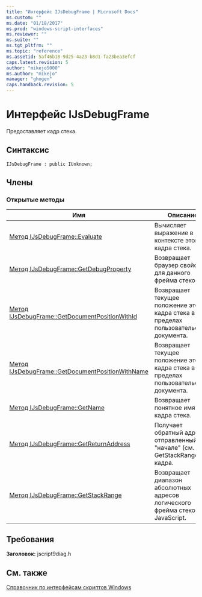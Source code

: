```yaml
---
title: "Интерфейс IJsDebugFrame | Microsoft Docs"
ms.custom: ""
ms.date: "01/18/2017"
ms.prod: "windows-script-interfaces"
ms.reviewer: ""
ms.suite: ""
ms.tgt_pltfrm: ""
ms.topic: "reference"
ms.assetid: 5af46b18-9d25-4a23-b8d1-fa23bea3efcf
caps.latest.revision: 5
author: "mikejo5000"
ms.author: "mikejo"
manager: "ghogen"
caps.handback.revision: 5
---
```

# Интерфейс IJsDebugFrame
Предоставляет кадр стека.  
  
## Синтаксис  
  
```  
IJsDebugFrame : public IUnknown;  
```  
  
## Члены  
  
### Открытые методы  
  
|Имя|Описание|  
|---------|--------------|  
|[Метод IJsDebugFrame::Evaluate](../../winscript/reference/ijsdebugframe-evaluate-method.md)|Вычисляет выражение в контексте этого кадра стека.|  
|[Метод IJsDebugFrame::GetDebugProperty](../../winscript/reference/ijsdebugframe-getdebugproperty-method.md)|Возвращает браузер свойств для данного фрейма стеков.|  
|[Метод IJsDebugFrame::GetDocumentPositionWithId](../../winscript/reference/ijsdebugframe-getdocumentpositionwithid-method.md)|Возвращает текущее положение этого кадра стека в пределах пользовательского документа.|  
|[Метод IJsDebugFrame::GetDocumentPositionWithName](../../winscript/reference/ijsdebugframe-getdocumentpositionwithname-method.md)|Возвращает текущее положение этого кадра стека в пределах пользовательского документа.|  
|[Метод IJsDebugFrame::GetName](../../winscript/reference/ijsdebugframe-getname-method.md)|Возвращает понятное имя кадра стека.|  
|[Метод IJsDebugFrame::GetReturnAddress](../../winscript/reference/ijsdebugframe-getreturnaddress-method.md)|Получает обратный адрес, отправленный в "начале" \(см. GetStackRange\) кадра.|  
|[Метод IJsDebugFrame::GetStackRange](../../winscript/reference/ijsdebugframe-getstackrange-method.md)|Возвращает диапазон абсолютных адресов логического фрейма стеков JavaScript.|  
  
## Требования  
 **Заголовок:** jscript9diag.h  
  
## См. также  
 [Справочник по интерфейсам скриптов Windows](../../winscript/reference/windows-script-interfaces-reference.md)